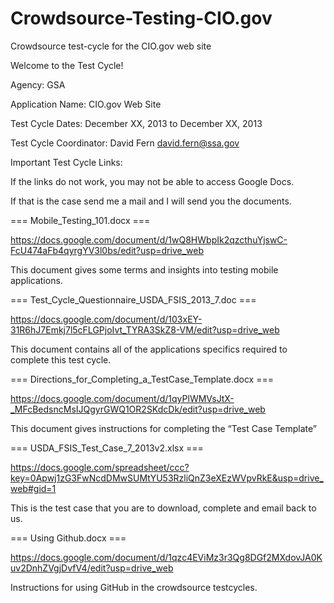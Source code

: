 Crowdsource-Testing-CIO.gov
===========================

Crowdsource test-cycle for the CIO.gov web site

Welcome to the Test Cycle!

Agency: GSA 

Application Name: CIO.gov Web Site

Test Cycle Dates: December XX, 2013 to December XX, 2013

Test Cycle Coordinator: David Fern david.fern@ssa.gov

Important Test Cycle Links: 

If the links do not work, you may not be able to access Google Docs. 

If that is the case send me a mail and I will send you the documents.

=== Mobile_Testing_101.docx ===

https://docs.google.com/document/d/1wQ8HWbpIk2qzcthuYjswC-FcU474aFb4qyrgYV3l0bs/edit?usp=drive_web 

This document gives some terms and insights into testing mobile applications.

=== Test_Cycle_Questionnaire_USDA_FSIS_2013_7.doc ===

https://docs.google.com/document/d/103xEY-31R6hJ7Emkj7l5cFLGPjoIvt_TYRA3SkZ8-VM/edit?usp=drive_web

This document contains all of the applications specifics required to complete this test cycle.

=== Directions_for_Completing_a_TestCase_Template.docx ===

https://docs.google.com/document/d/1qyPlWMVsJtX-_MFcBedsncMsIJQgyrGWQ1OR2SKdcDk/edit?usp=drive_web

This document gives instructions for completing the “Test Case Template” 

=== USDA_FSIS_Test_Case_7_2013v2.xlsx ===

https://docs.google.com/spreadsheet/ccc?key=0Apwj1zG3FwNcdDMwSUMtYU53RzliQnZ3eXEzWVpvRkE&usp=drive_web#gid=1

This is the test case that you are to download, complete and email back to us.

=== Using Github.docx ===

https://docs.google.com/document/d/1qzc4EViMz3r3Qg8DGf2MXdovJA0Kuv2DnhZVgjDvfV4/edit?usp=drive_web

Instructions for using GitHub in the crowdsource testcycles.

